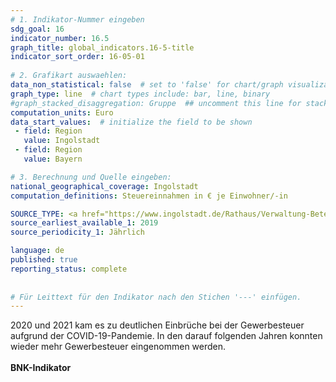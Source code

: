 ```yaml
---
# 1. Indikator-Nummer eingeben 
sdg_goal: 16 
indicator_number: 16.5
graph_title: global_indicators.16-5-title
indicator_sort_order: 16-05-01
 
# 2. Grafikart auswaehlen: 
data_non_statistical: false  # set to 'false' for chart/graph visualization 
graph_type: line  # chart types include: bar, line, binary 
#graph_stacked_disaggregation: Gruppe  ## uncomment this line for stacked bars. eplace 'Geschlecht' with the field of aggregation. 
computation_units: Euro 
data_start_values:  # initialize the field to be shown  
 - field: Region 
   value: Ingolstadt 
 - field: Region 
   value: Bayern 

# 3. Berechnung und Quelle eingeben: 
national_geographical_coverage: Ingolstadt 
computation_definitions: Steuereinnahmen in € je Einwohner/-in

SOURCE_TYPE: <a href="https://www.ingolstadt.de/Rathaus/Verwaltung-Beteiligung/%C3%84mter-Referate/index.php?object=tx%7C2789.1&ModID=9&FID=465.78.1">Kämmerei der Stadt Ingolstadt</a> # data source  
source_earliest_available_1: 2019
source_periodicity_1: Jährlich

language: de   
published: true 
reporting_status: complete
 
 
# Für Leittext für den Indikator nach den Stichen '---' einfügen. 
---
```

2020 und 2021 kam es zu deutlichen Einbrüche bei der Gewerbesteuer aufgrund der COVID-19-Pandemie. In den darauf folgenden Jahren konnten wieder mehr Gewerbesteuer eingenommen werden.<br>
<br>
<b>BNK-Indikator</b>
